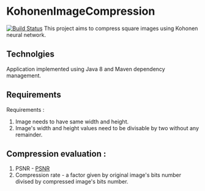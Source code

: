 # KohonenImageCompression
[![Build Status](https://travis-ci.org/sHiniz0r/KohonenImageCompression.svg?branch=master)](https://travis-ci.org/sHiniz0r/KohonenImageCompression)
This project aims to compress square images using Kohonen neural network.
## Technolgies
Application implemented using Java 8 and Maven dependency management.
## Requirements
Requirements :
1. 	Image needs to have same width and height.
2. 	Image's width and height values need to be divisable by two without any remainder.

## Compression evaluation :

1. 	PSNR - [PSNR](https://en.wikipedia.org/wiki/Peak_signal-to-noise_ratio) 
2. 	Compression rate - a factor given by original image's bits number divised by compressed image's bits number.
